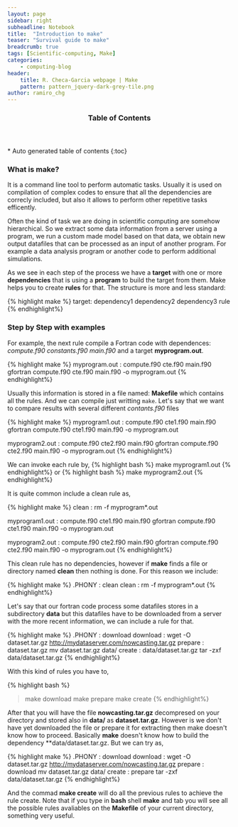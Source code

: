 ```yaml
---
layout: page
sidebar: right
subheadline: Notebook
title:  "Introduction to make"
teaser: "Survival guide to make"
breadcrumb: true
tags: [Scientific-computing, Make]
categories:
    - computing-blog
header:
    title: R. Checa-Garcia webpage | Make
    pattern: pattern_jquery-dark-grey-tile.png
author: ramiro_chg
---
```



<section id="table-of-contents" class="toc">
  <header>
    <h3>Table of Contents</h3>
  </header>
<div id="drawer" markdown="1">
*  Auto generated table of contents
{:toc}
</div>
</section><!-- /#table-of-contents -->


### What is make?

It is a command line tool to perform automatic tasks. Usually it is used on compilation of complex codes to ensure
that all the dependencies are correcly included, but also it allows to perform other repetitive tasks efficently.

Often the kind of task we are doing in scientific computing are somehow hierarchical. So we extract some data information
from a server using a program, we run a custom made model based on that data, we obtain new output datafiles that can
be processed as an input of another program. For example a data analysis program or another code to perform additional simulations.

As we see in each step of the process we have a **target** with one or more **dependencies** that is using a **program** to
build the target from them. Make helps you to create **rules** for that. The structure is more and less standard:

{% highlight make %}
target: dependency1 dependency2 dependency3
    rule
{% endhighlight%}

### Step by Step with examples

For example, the next rule compile a Fortran code with dependences: *compute.f90 constants.f90 main.f90* and a target 
**myprogram.out**. 

{% highlight make %}
myprogram.out : compute.f90 cte.f90 main.f90
    gfortran compute.f90 cte.f90 main.f90 -o myprogram.out
{% endhighlight%}

Usually this information is stored in a file named: **Makefile** which contains all the rules. And we can compile
just writting `make`. Let's say that we want to compare results with several different *contants.f90* files

{% highlight make %}
myprogram1.out : compute.f90 cte1.f90 main.f90
    gfortran compute.f90 cte1.f90 main.f90 -o myprogram.out
    
myprogram2.out : compute.f90 cte2.f90 main.f90
    gfortran compute.f90 cte2.f90 main.f90 -o myprogram.out
{% endhighlight%}

We can invoke each rule by,
{% highlight bash %}
make myprogram1.out
{% endhighlight%}
or
{% highlight bash %}
make myprogram2.out
{% endhighlight%}

It is quite common include a clean rule as,

{% highlight make %}
clean : 
    rm -f myprogram*.out

myprogram1.out : compute.f90 cte1.f90 main.f90
    gfortran compute.f90 cte1.f90 main.f90 -o myprogram.out
    
myprogram2.out : compute.f90 cte2.f90 main.f90
    gfortran compute.f90 cte2.f90 main.f90 -o myprogram.out
{% endhighlight%}

This clean rule has no dependencies, however if **make** finds a file or directory named **clean** then nothing is done. For this
reason we include:

{% highlight make %}
.PHONY : clean
clean : 
    rm -f myprogram*.out
{% endhighlight%}

Let's say that our fortran code process some datafiles stores in a subdirectory **data** but this datafiles
have to be downloaded from a server with the more recent information, we can include a rule for that.

{% highlight make %}
.PHONY : download
download : 
    wget -O dataset.tar.gz http://mydataserver.com/nowcasting.tar.gz
prepare : dataset.tar.gz
    mv dataset.tar.gz data/
create : data/dataset.tar.gz
    tar -zxf data/dataset.tar.gz
{% endhighlight%}

With this kind of rules you have to,

{% highlight bash %}
> make download
> make prepare
> make create
{% endhighlight%}

After that you will have the file **nowcasting.tar.gz** decompresed on your directory and stored also in **data/**
as **dataset.tar.gz**. However is we don't have yet downloaded the file or prepare it for extracting then 
make doesn't know how to proceed. Basically **make** doesn't know how to build the dependency **data/dataset.tar.gz. But we can try as,

{% highlight make %}
.PHONY : download
download : 
    wget -O dataset.tar.gz http://mydataserver.com/nowcasting.tar.gz
prepare : download
    mv dataset.tar.gz data/
create : prepare
    tar -zxf data/dataset.tar.gz
{% endhighlight%}

And the commad **make create** will do all the previous rules to achieve the rule create. Note that if you type in **bash** shell **make** and tab you will see all the possible rules avaliables on the **Makefile** of your current directory, something very useful.


